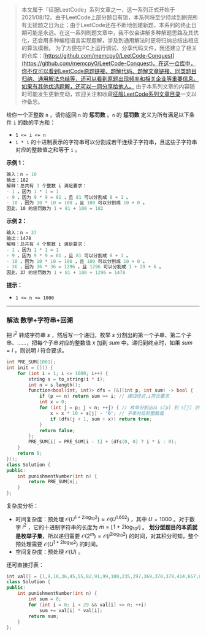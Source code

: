 > 本文属于「征服LeetCode」系列文章之一，这一系列正式开始于2021/08/12。由于LeetCode上部分题目有锁，本系列将至少持续到刷完所有无锁题之日为止；由于LeetCode还在不断地创建新题，本系列的终止日期可能是永远。在这一系列刷题文章中，我不仅会讲解多种解题思路及其优化，还会用多种编程语言实现题解，涉及到通用解法时更将归纳总结出相应的算法模板。
> <b></b>
> 为了方便在PC上运行调试、分享代码文件，我还建立了相关的仓库：[https://github.com/memcpy0/LeetCode-Conquest](https://github.com/memcpy0/LeetCode-Conquest)。在这一仓库中，你不仅可以看到LeetCode原题链接、题解代码、题解文章链接、同类题目归纳、通用解法总结等，还可以看到原题出现频率和相关企业等重要信息。如果有其他优选题解，还可以一同分享给他人。
> <b></b>
> 由于本系列文章的内容随时可能发生更新变动，欢迎关注和收藏[征服LeetCode系列文章目录](https://memcpy0.blog.csdn.net/article/details/119656559)一文以作备忘。

给你一个正整数 `n` ，请你返回 `n` 的 **惩罚数** 。`n` 的 **惩罚数** 定义为所有满足以下条件 `i` 的数的平方和：
- `1 <= i <= n`
- `i * i` 的十进制表示的字符串可以分割成若干连续子字符串，且这些子字符串对应的整数值之和等于 `i` 。

**示例 1：**
```js
输入：n = 10
输出：182
解释：总共有 3 个整数 i 满足要求：
- 1 ，因为 1 * 1 = 1
- 9 ，因为 9 * 9 = 81 ，且 81 可以分割成 8 + 1 。
- 10 ，因为 10 * 10 = 100 ，且 100 可以分割成 10 + 0 。
因此，10 的惩罚数为 1 + 81 + 100 = 182
```
**示例 2：**
```js
输入：n = 37
输出：1478
解释：总共有 4 个整数 i 满足要求：
- 1 ，因为 1 * 1 = 1
- 9 ，因为 9 * 9 = 81 ，且 81 可以分割成 8 + 1 。
- 10 ，因为 10 * 10 = 100 ，且 100 可以分割成 10 + 0 。
- 36 ，因为 36 * 36 = 1296 ，且 1296 可以分割成 1 + 29 + 6 。
因此，37 的惩罚数为 1 + 81 + 100 + 1296 = 1478
```
**提示：**
- `1 <= n <= 1000`

---
### 解法 数学+字符串+回溯
把 $i^2$ 转成字符串 $s$ ，然后写一个递归，枚举 $s$ 分割出的第一个子串、第二个子串、……，把每个子串对应的整数值 $x$ 加到 $\textit{sum}$ 中。递归到终点时，如果 $\textit{sum}=i$ ，则说明 $i$ 符合要求。
```cpp
int PRE_SUM[1001];
int init = []() {
    for (int i = 1; i <= 1000; i++) {
        string s = to_string(i * i);
        int n = s.length();
        function<bool(int, int)> dfs = [&](int p, int sum) -> bool {
            if (p == n) return sum == i; // 递归终点,i符合要求
            int x = 0;
            for (int j = p; j < n; ++j) { // 枚举分割出从 s[p] 到 s[j] 的子串
                x = x * 10 + s[j] - '0'; // 子串对应的整数值
                if (dfs(j + 1, sum + x)) return true;
            }
            return false;
        };
        PRE_SUM[i] = PRE_SUM[i - 1] + (dfs(0, 0) ? i * i : 0);
    }
    return 0;
}();
class Solution {
public:
    int punishmentNumber(int n) {
        return PRE_SUM[n];
    }
};
```
复杂度分析：
- 时间复杂度：预处理 $\mathcal{O}(U^{1 + 2\log_{10} 2})\approx\mathcal{O}(U^{1.602})$ ，其中 $U=1000$ 。对于数字 $i^2$ ，它的十进制字符串的长度为 $m=\lfloor1+2\log_{10} i\rfloor$ 。
    **划分型题目的本质就是枚举子集**，所以递归需要 $\mathcal{O}(2^m)=\mathcal{O}(i^{2\log_{10} 2})$ 的时间，对其积分可知，整个预处理需要 $\mathcal{O}(U^{1 + 2\log_{10} 2})$ 的时间。
- 空间复杂度：预处理 $\mathcal{O}(U)$ 。

还可直接打表：
```cpp
int val[] = {1,9,10,36,45,55,82,91,99,100,235,297,369,370,379,414,657,675,703,756,792,909,918,945,964,990,991,999,1000};
class Solution {
public:
    int punishmentNumber(int n) {
        int sum = 0;
        for (int i = 0; i < 29 && val[i] <= n; ++i)
            sum += val[i] * val[i];
        return sum;
    }
}; 
```